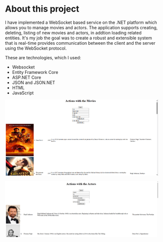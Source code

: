 # About this project

I have implemented a WebSocket based service on the .NET platform which 
allows you to manage movies and actors. The application supports creating, deleting, listing of new movies and actors, in addtion loading related entities. It's my job 
the goal was to create a robust and extensible system that is real-time 
provides communication between the client and the server using the WebSocket protocol.

These are technologies, which I used:
- Websocket
- Entity Framework Core
- ASP.NET Core
- JSON and JSON.NET
- HTML
- JavaScript

![](moviesview.png)

![](actorsview.png)
